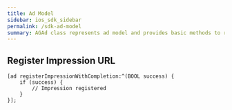 ```yaml
---
title: Ad Model
sidebar: ios_sdk_sidebar
permalink: /sdk-ad-model
summary: AGAd class represents ad model and provides basic methods to register ad impression.
---
```


## Register Impression URL

```
[ad registerImpressionWithCompletion:^(BOOL success) {
    if (success) {
        // Impression registered
    }
}];
```
